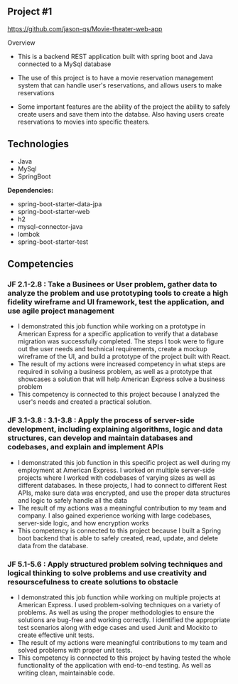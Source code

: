 ## Project #1

https://github.com/jason-qs/Movie-theater-web-app

 Overview
 - This is a backend REST application built with spring boot and Java connected to a MySql database

 - The use of this project is to have a movie reservation management system that can handle user's reservations, and allows users to make reservations

 - Some important features are the ability of the project the ability to safely create users and save them into the databse. Also having users create reservations to movies into specific theaters.

 ## Technologies
- Java
- MySql
- SpringBoot

**Dependencies:**
- spring-boot-starter-data-jpa
- spring-boot-starter-web
- h2
- mysql-connector-java
- lombok
- spring-boot-starter-test

## Competencies

### JF 2.1-2.8 : Take a Businees or User problem, gather data to analyze the problem and use prototyping tools to create a high fidelity wireframe and UI framework, test the application, and use agile project management

- I demonstrated this job function while working on a prototype in American Express for a specific application to verify that a database migration was successfully completed. The steps I took were to figure out the user needs and technical requirements, create a mockup wireframe of the UI, and build a prototype of the project built with React.
- The result of my actions were increased competency in what steps are required in solving a business problem, as well as a prototype that showcases a solution that will help American Express solve a business problem
- This competency is connected to this project because I analyzed the user's needs and created a practical solution.


### JF 3.1-3.8 : 3.1-3.8 : Apply the process of server-side development, including explaining algorithms, logic and data structures, can develop and maintain databases and codebases, and explain and implement APIs
- I demonstrated this job function in this specific project as well during my employment at American Express. I worked on multiple server-side projects where I worked with codebases of varying sizes as well as different databases. In these projects, I had to connect to different Rest APIs, make sure data was encrypted, and use the proper data structures and logic to safely handle all the data
- The result of my actions was a meaningful contribution to my team and company. I also gained experience working with large codebases, server-side logic, and how encryption works
- This competency is connected to this project because I built a Spring boot backend that is able to safely created, read, update, and delete data from the database.

### JF 5.1-5.6 : Apply structured problem solving techniques and logical thinking to solve problems and use creativity and resourscefulness to create solutions to obstacle

- I demonstrated this job function while working on multiple projects at American Express. I used problem-solving techniques on a variety of problems. As well as using the proper methodologies to ensure the solutions are bug-free and working correctly. I identified the appropriate test scenarios along with edge cases and used Junit and Mockito to create effective unit tests. 
- The result of my actions were meaningful contributions to my team and solved problems with proper unit tests.
- This competency is connected to this project by having tested the whole functionality of the application with end-to-end testing. As well as writing clean, maintainable code.